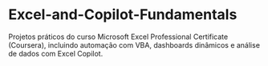# Excel-and-Copilot-Fundamentals
Projetos práticos do curso Microsoft Excel Professional Certificate (Coursera), incluindo automação com VBA, dashboards dinâmicos e análise de dados com Excel Copilot.
